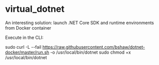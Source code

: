 # virtual_dotnet
An interesting solution: launch .NET Core SDK and runtime environments from Docker container

Execute in the CLI:

sudo curl -L --fail https://raw.githubusercontent.com/bshaw/dotnet-docker/master/run.sh -o /usr/local/bin/dotnet
sudo chmod +x /usr/local/bin/dotnet
